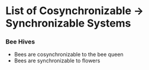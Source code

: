 # List of Cosynchronizable -> Synchronizable Systems

### Bee Hives

- Bees are cosynchronizable to the bee queen
- Bees are synchronizable to flowers

